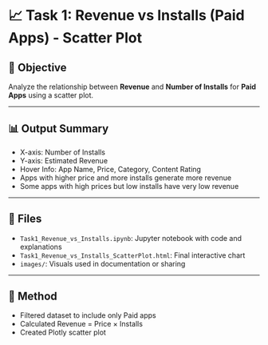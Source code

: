 # 📈 Task 1: Revenue vs Installs (Paid Apps) - Scatter Plot

## 📝 Objective
Analyze the relationship between **Revenue** and **Number of Installs** for **Paid Apps** using a scatter plot.

---

## 📊 Output Summary

- X-axis: Number of Installs  
- Y-axis: Estimated Revenue  
- Hover Info: App Name, Price, Category, Content Rating  
- Apps with higher price and more installs generate more revenue  
- Some apps with high prices but low installs have very low revenue

---

## 📂 Files

- `Task1_Revenue_vs_Installs.ipynb`: Jupyter notebook with code and explanations  
- `Task1_Revenue_vs_Installs_ScatterPlot.html`: Final interactive chart  
- `images/`: Visuals used in documentation or sharing

---

## 📌 Method

- Filtered dataset to include only Paid apps  
- Calculated Revenue = Price × Installs  
- Created Plotly scatter plot

